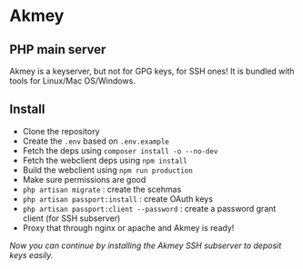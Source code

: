 # Akmey

## PHP main server

Akmey is a keyserver, but not for GPG keys, for SSH ones! It is bundled with tools for Linux/Mac OS/Windows.

## Install 

- Clone the repository
- Create the `.env` based on `.env.example`
- Fetch the deps using `composer install -o --no-dev`
- Fetch the webclient deps using `npm install`
- Build the webclient using `npm run production`
- Make sure permissions are good
- `php artisan migrate` : create the scehmas
- `php artisan passport:install` : create OAuth keys
- `php artisan passport:client --password` : create a password grant client (for SSH subserver)
- Proxy that through nginx or apache and Akmey is ready!

_Now you can continue by installing the Akmey SSH subserver to deposit keys easily._
